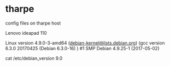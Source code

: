 # tharpe
config files on tharpe host

Lenovo ideapad 110

Linux version 4.9.0-3-amd64 (debian-kernel@lists.debian.org) (gcc version 6.3.0 20170425 (Debian 6.3.0-16) ) #1 SMP Debian 4.9.25-1 (2017-05-02)

cat /etc/debian_version 
9.0
